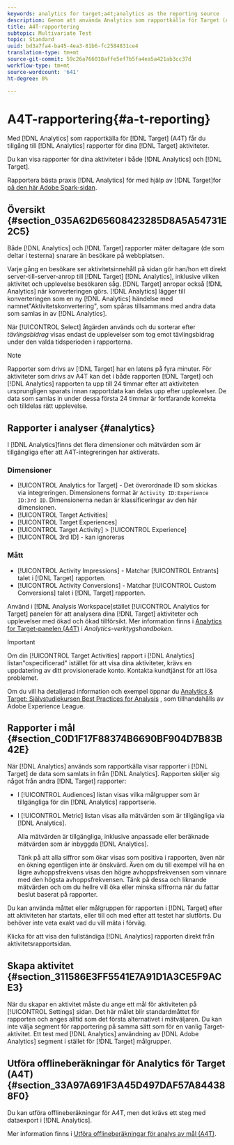 ```yaml
---
keywords: analytics for target;a4t;analytics as the reporting source
description: Genom att använda Analytics som rapportkälla för Target (A4T) får ni tillgång till analysrapporter för era Target-aktiviteter.
title: A4T-rapportering
subtopic: Multivariate Test
topic: Standard
uuid: bd3a7fa4-ba45-4ea3-81b6-fc2584831ce4
translation-type: tm+mt
source-git-commit: 59c26a766018affe5ef7b5fa4ea5a421ab3cc37d
workflow-type: tm+mt
source-wordcount: '641'
ht-degree: 0%

---
```



# A4T-rapportering{#a-t-reporting}

Med [!DNL Analytics] som rapportkälla för [!DNL Target] (A4T) får du tillgång till [!DNL Analytics] rapporter för dina [!DNL Target] aktiviteter.

Du kan visa rapporter för dina aktiviteter i både [!DNL Analytics] och [!DNL Target].

Rapportera bästa praxis [!DNL Analytics] för med hjälp av [!DNL Target]for [på den här Adobe Spark-sidan](https://spark.adobe.com/page/Lo3Spm4oBOvwF/).

## Översikt {#section_035A62D65608423285D8A5A54731E2C5}

Både [!DNL Analytics] och [!DNL Target] rapporter mäter deltagare (de som deltar i testerna) snarare än besökare på webbplatsen.

Varje gång en besökare ser aktivitetsinnehåll på sidan gör han/hon ett direkt server-till-server-anrop till [!DNL Target] [!DNL Analytics], inklusive vilken aktivitet och upplevelse besökaren såg. [!DNL Target] anropar också [!DNL Analytics] när konverteringen görs. [!DNL Analytics] lägger till konverteringen som en ny [!DNL Analytics] händelse med namnet&quot;Aktivitetskonvertering&quot;, som spåras tillsammans med andra data som samlas in av [!DNL Analytics].

När [!UICONTROL Select] åtgärden används och du sorterar efter *tävlingsbidrag* visas endast de upplevelser som tog emot tävlingsbidrag under den valda tidsperioden i rapporterna.

>[!NOTE]
>
>Rapporter som drivs av [!DNL Target] har en latens på fyra minuter. För aktiviteter som drivs av A4T kan det i både rapporten [!DNL Target] och [!DNL Analytics] rapporten ta upp till 24 timmar efter att aktiviteten ursprungligen sparats innan rapportdata kan delas upp efter upplevelser. De data som samlas in under dessa första 24 timmar är fortfarande korrekta och tilldelas rätt upplevelse.

## Rapporter i analyser {#analytics}

I [!DNL Analytics]finns det flera dimensioner och mätvärden som är tillgängliga efter att A4T-integreringen har aktiverats.

### Dimensioner

* [!UICONTROL Analytics for Target] - Det överordnade ID som skickas via integreringen. Dimensionens format är `Activity ID:Experience ID:3rd ID`. Dimensionerna nedan är klassificeringar av den här dimensionen.
* [!UICONTROL Target Activities]
* [!UICONTROL Target Experiences]
* [!UICONTROL Target Activity] > [!UICONTROL Experience]
* [!UICONTROL 3rd ID] - kan ignoreras

### Mått

* [!UICONTROL Activity Impressions] - Matchar [!UICONTROL Entrants] talet i [!DNL Target] rapporten.
* [!UICONTROL Activity Conversions] - Matchar [!UICONTROL Custom Conversions] talet i [!DNL Target] rapporten.

Använd i [!DNL Analysis Workspace]stället [!UICONTROL Analytics for Target] panelen för att analysera dina [!DNL Target] aktiviteter och upplevelser med ökad och ökad tillförsikt. Mer information finns i [Analytics for Target-panelen (A4T)](https://docs.adobe.com/content/help/en/analytics/analyze/analysis-workspace/panels/a4t-panel.html) i *Analytics-verktygshandboken*.

>[!IMPORTANT]
>
>Om din [!UICONTROL Target Activities] rapport i [!DNL Analytics] listan&quot;ospecificerad&quot; istället för att visa dina aktiviteter, krävs en uppdatering av ditt provisionerade konto. Kontakta kundtjänst för att lösa problemet.

Om du vill ha detaljerad information och exempel öppnar du [Analytics &amp; Target: Självstudiekursen Best Practices for Analysis](https://spark.adobe.com/page/Lo3Spm4oBOvwF/) , som tillhandahålls av Adobe Experience League.

## Rapporter i mål {#section_C0D1F17F88374B6690BF904D7B83B42E}

När [!DNL Analytics] används som rapportkälla visar rapporter i [!DNL Target] de data som samlats in från [!DNL Analytics]. Rapporten skiljer sig något från andra [!DNL Target] rapporter:

* I [!UICONTROL Audiences] listan visas vilka målgrupper som är tillgängliga för din [!DNL Analytics] rapportserie.
* I [!UICONTROL Metric] listan visas alla mätvärden som är tillgängliga via [!DNL Analytics].

   Alla mätvärden är tillgängliga, inklusive anpassade eller beräknade mätvärden som är inbyggda [!DNL Analytics].

   Tänk på att alla siffror som ökar visas som positiva i rapporten, även när en ökning egentligen inte är önskvärd. Även om du till exempel vill ha en lägre avhoppsfrekvens visas den högre avhoppsfrekvensen som vinnare med den högsta avhoppsfrekvensen. Tänk på dessa och liknande mätvärden och om du hellre vill öka eller minska siffrorna när du fattar beslut baserat på rapporter.

Du kan använda måttet eller målgruppen för rapporten i [!DNL Target] efter att aktiviteten har startats, eller till och med efter att testet har slutförts. Du behöver inte veta exakt vad du vill mäta i förväg.

Klicka för att visa den fullständiga [!DNL Analytics] rapporten direkt från aktivitetsrapportsidan.

## Skapa aktivitet {#section_311586E3FF5541E7A91D1A3CE5F9ACE3}

När du skapar en aktivitet måste du ange ett mål för aktiviteten på [!UICONTROL Settings] sidan. Det här målet blir standardmåttet för rapporten och anges alltid som det första alternativet i mätväljaren. Du kan inte välja segment för rapportering på samma sätt som för en vanlig Target-aktivitet. Ett test med [!DNL Analytics] användning av [!DNL Adobe Analytics] segment i stället för [!DNL Target] målgrupper.

## Utföra offlineberäkningar för Analytics för Target (A4T) {#section_33A97A691F3A45D497DAF57A844388F0}

Du kan utföra offlineberäkningar för A4T, men det krävs ett steg med dataexport i [!DNL Analytics].

Mer information finns i [Utföra offlineberäkningar för analys av mål (A4T)](../../c-reports/conversion-rate.md#concept_0D0002A1EBDF420E9C50E2A46F36629B).
